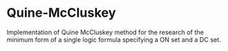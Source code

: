 # Quine-McCluskey
Implementation of Quine McCluskey method for the research of the minimum form of a single logic formula specifying a ON set and a DC set.
